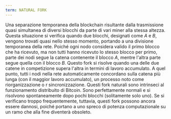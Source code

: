 ```yaml
---
term: NATURAL FORK
---
```


Una separazione temporanea della blockchain risultante dalla trasmissione quasi simultanea di diversi blocchi da parte di vari miner alla stessa altezza. Questa situazione si verifica quando due blocchi, designati come $A$ e $B$, vengono trovati quasi nello stesso momento, portando a una divisione temporanea della rete. Poiché ogni nodo considera valido il primo blocco che ha ricevuto, ma non tutti hanno ricevuto lo stesso blocco per primo, parte dei nodi segue la catena contenente il blocco $A$, mentre l'altra parte segue quella con il blocco $B$. Questo fork si risolve quando una delle due catene in competizione supera l'altra in termini di lavoro accumulato. A quel punto, tutti i nodi nella rete automaticamente concordano sulla catena più lunga (con il maggior lavoro accumulato), un processo noto come riorganizzazione o r sincronizzazione. Questi fork naturali sono intrinseci al funzionamento distribuito di Bitcoin. Sono perfettamente normali e si risolvono spontaneamente dopo pochi blocchi (solitamente solo uno). Se si verificano troppo frequentemente, tuttavia, questi fork possono ancora essere dannosi, poiché portano a uno spreco di potenza computazionale su un ramo che alla fine diventerà obsoleto.